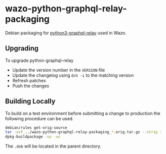 # wazo-python-graphql-relay-packaging

Debian packaging for [python3-graphql-relay](https://github.com/graphql-python/graphql-relay-py) used in Wazo.

## Upgrading

To upgrade python-graphql-relay

* Update the version number in the `VERSION` file
* Update the changelog using `dch -i` to the matching version
* Refresh patches
* Push the changes

## Building Locally

To build on a test environment before submitting a change to production the following procedure can be used.

```sh
debian/rules get-orig-source
tar -xvf ../wazo-python-graphql-relay-packaging_*.orig.tar.gz --strip 1
dpkg-buildpackage -us -uc
```
The `.deb` will be located in the parent directory.
